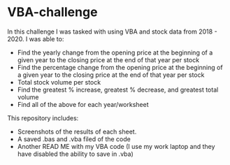 # VBA-challenge

In this challenge I was tasked with using VBA and stock data from 2018 - 2020. I was able to:

- Find the yearly change from the opening price at the beginning of a given year to the closing price at the end of that year per stock
- Find the percentage change from the opening price at the beginning of a given year to the closing price at the end of that year per stock
- Total stock volume per stock
- Find the greatest % increase, greatest % decrease, and greatest total volume
- Find all of the above for each year/worksheet

This repository includes:

- Screenshots of the results of each sheet.
- A saved .bas and .vba filed of the code
- Another READ ME with my VBA code (I use my work laptop and they have disabled the ability to save in .vba)



